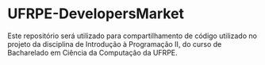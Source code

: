 # UFRPE-DevelopersMarket

Este repositório será utilizado para compartilhamento de código utilizado no projeto da disciplina de Introdução à Programação II, do curso de Bacharelado em Ciência da Computação da UFRPE.
